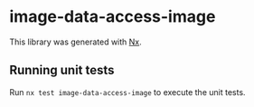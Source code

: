 # image-data-access-image

This library was generated with [Nx](https://nx.dev).

## Running unit tests

Run `nx test image-data-access-image` to execute the unit tests.

